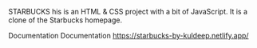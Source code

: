 STARBUCKS
his is an HTML & CSS project with a bit of JavaScript. It is a clone of the Starbucks homepage.

Documentation
Documentation https://starbucks-by-kuldeep.netlify.app/
